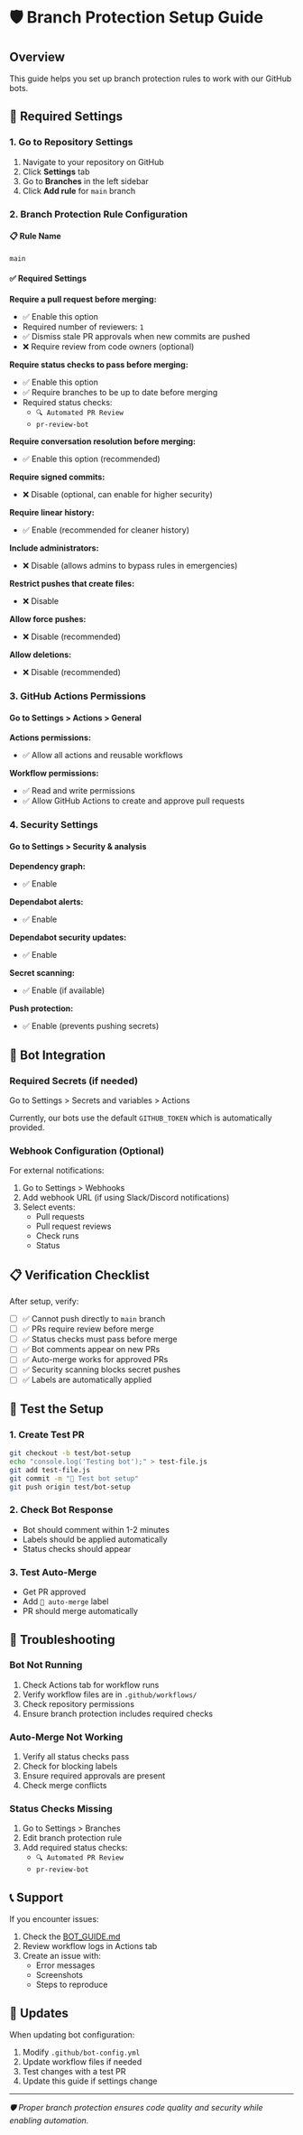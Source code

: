 # 🛡️ Branch Protection Setup Guide

## Overview
This guide helps you set up branch protection rules to work with our GitHub bots.

## 🔧 Required Settings

### 1. Go to Repository Settings
1. Navigate to your repository on GitHub
2. Click **Settings** tab
3. Go to **Branches** in the left sidebar
4. Click **Add rule** for `main` branch

### 2. Branch Protection Rule Configuration

#### 📋 Rule Name
```
main
```

#### ✅ Required Settings

**Require a pull request before merging:**
- ✅ Enable this option
- Required number of reviewers: `1`
- ✅ Dismiss stale PR approvals when new commits are pushed
- ❌ Require review from code owners (optional)

**Require status checks to pass before merging:**
- ✅ Enable this option
- ✅ Require branches to be up to date before merging
- Required status checks:
  - `🔍 Automated PR Review`
  - `pr-review-bot`

**Require conversation resolution before merging:**
- ✅ Enable this option (recommended)

**Require signed commits:**
- ❌ Disable (optional, can enable for higher security)

**Require linear history:**
- ✅ Enable (recommended for cleaner history)

**Include administrators:**
- ❌ Disable (allows admins to bypass rules in emergencies)

**Restrict pushes that create files:**
- ❌ Disable

**Allow force pushes:**
- ❌ Disable (recommended)

**Allow deletions:**
- ❌ Disable (recommended)

### 3. GitHub Actions Permissions

#### Go to Settings > Actions > General

**Actions permissions:**
- ✅ Allow all actions and reusable workflows

**Workflow permissions:**
- ✅ Read and write permissions
- ✅ Allow GitHub Actions to create and approve pull requests

### 4. Security Settings

#### Go to Settings > Security & analysis

**Dependency graph:**
- ✅ Enable

**Dependabot alerts:**
- ✅ Enable

**Dependabot security updates:**
- ✅ Enable

**Secret scanning:**
- ✅ Enable (if available)

**Push protection:**
- ✅ Enable (prevents pushing secrets)

## 🤖 Bot Integration

### Required Secrets (if needed)
Go to Settings > Secrets and variables > Actions

Currently, our bots use the default `GITHUB_TOKEN` which is automatically provided.

### Webhook Configuration (Optional)
For external notifications:

1. Go to Settings > Webhooks
2. Add webhook URL (if using Slack/Discord notifications)
3. Select events:
   - Pull requests
   - Pull request reviews
   - Check runs
   - Status

## 📋 Verification Checklist

After setup, verify:

- [ ] ✅ Cannot push directly to `main` branch
- [ ] ✅ PRs require review before merge
- [ ] ✅ Status checks must pass before merge
- [ ] ✅ Bot comments appear on new PRs
- [ ] ✅ Auto-merge works for approved PRs
- [ ] ✅ Security scanning blocks secret pushes
- [ ] ✅ Labels are automatically applied

## 🧪 Test the Setup

### 1. Create Test PR
```bash
git checkout -b test/bot-setup
echo "console.log('Testing bot');" > test-file.js
git add test-file.js
git commit -m "🧪 Test bot setup"
git push origin test/bot-setup
```

### 2. Check Bot Response
- Bot should comment within 1-2 minutes
- Labels should be applied automatically
- Status checks should appear

### 3. Test Auto-Merge
- Get PR approved
- Add `🤖 auto-merge` label
- PR should merge automatically

## 🚨 Troubleshooting

### Bot Not Running
1. Check Actions tab for workflow runs
2. Verify workflow files are in `.github/workflows/`
3. Check repository permissions
4. Ensure branch protection includes required checks

### Auto-Merge Not Working
1. Verify all status checks pass
2. Check for blocking labels
3. Ensure required approvals are present
4. Check merge conflicts

### Status Checks Missing
1. Go to Settings > Branches
2. Edit branch protection rule
3. Add required status checks:
   - `🔍 Automated PR Review`
   - `pr-review-bot`

## 📞 Support

If you encounter issues:

1. Check the [BOT_GUIDE.md](.github/BOT_GUIDE.md)
2. Review workflow logs in Actions tab
3. Create an issue with:
   - Error messages
   - Screenshots
   - Steps to reproduce

## 🔄 Updates

When updating bot configuration:

1. Modify `.github/bot-config.yml`
2. Update workflow files if needed
3. Test changes with a test PR
4. Update this guide if settings change

---

*🛡️ Proper branch protection ensures code quality and security while enabling automation.*
